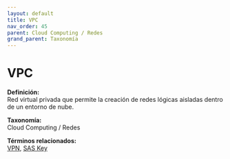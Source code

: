 ```yaml
---
layout: default
title: VPC
nav_order: 45
parent: Cloud Computing / Redes
grand_parent: Taxonomía
---
```


# VPC

**Definición:**  
Red virtual privada que permite la creación de redes lógicas aisladas dentro de un entorno de nube.

**Taxonomía:**  
Cloud Computing / Redes

**Términos relacionados:**  
[VPN](https://maleniski.github.io/diccionario-angl-tec-mx/docs/taxonomia/cloud--computing--/--redes/vpn.html), [SAS Key](https://maleniski.github.io/diccionario-angl-tec-mx/docs/taxonomia/cloud--computing--/--redes/sas-key.html)
